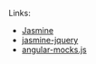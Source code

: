 Links:
* [Jasmine](http://jasmine.github.io/)
* [jasmine-jquery](https://github.com/velesin/jasmine-jquery)
* [angular-mocks.js](https://code.angularjs.org/1.3.1/angular-mocks.js)
